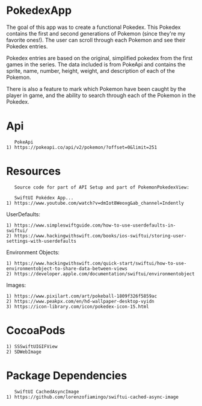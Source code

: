 # PokedexApp

The goal of this app was to create a functional Pokedex. This Pokedex contains the first and second generations of Pokemon (since they're my favorite ones!). The user can scroll through each Pokemon and see their Pokedex entries.

Pokedex entries are based on the original, simplified pokedex from the first games in the series. The data included is from PokeApi and contains the sprite, name, number, height, weight, and description of each of the Pokemon.

There is also a feature to mark which Pokemon have been caught by the player in game, and the ability to search through each of the Pokemon in the Pokedex.
 
# Api

       PokeApi
    1) https://pokeapi.co/api/v2/pokemon/?offset=0&limit=251
    
# Resources
       Source code for part of API Setup and part of PokemonPokedexView:

       SwiftUI Pokédex App... 
    1) https://www.youtube.com/watch?v=dmIot8Weoxg&ab_channel=Indently
       
UserDefaults:

    1) https://www.simpleswiftguide.com/how-to-use-userdefaults-in-swiftui/
    2) https://www.hackingwithswift.com/books/ios-swiftui/storing-user-settings-with-userdefaults
    
 Environment Objects:
 
    1) https://www.hackingwithswift.com/quick-start/swiftui/how-to-use-environmentobject-to-share-data-between-views
    2) https://developer.apple.com/documentation/swiftui/environmentobject
    
 Images:
 
    1) https://www.pixilart.com/art/pokeball-1809f326f5859ac
    2) https://www.peakpx.com/en/hd-wallpaper-desktop-vyidn
    3) https://icon-library.com/icon/pokedex-icon-15.html

# CocoaPods 

    1) SSSwiftUIGIFView
    2) SDWebImage

# Package Dependencies

       SwiftUI CachedAsyncImage
    1) https://github.com/lorenzofiamingo/swiftui-cached-async-image
